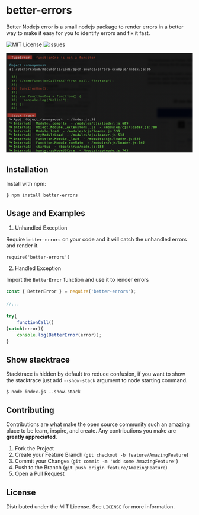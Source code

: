 # better-errors
Better Nodejs error is a small nodejs package to render errors in a better way to make it easy for you to identify errors and fix it fast.

![MIT License](https://img.shields.io/github/license/netcode/better-errors.svg?style=flat-square)
![Issues](https://img.shields.io/github/issues/netcode/better-errors.svg?style=flat-square)

![screenshot of better-errors](https://raw.githubusercontent.com/netcode/better-errors/master/Docs/screenshot.png)

## Installation

Install with npm:

```
$ npm install better-errors
```

## Usage and Examples

1. Unhandled Exception 

Require `better-errors` on your code and it will catch the unhandled errors and render it.

```
require('better-errors')
```

2. Handled Exception

Import the `BetterError` function and use it to render errors

```js
const { BetterError } = require('better-errors');

//...

try{
    functionCall()
}catch(error){
    console.log(BetterError(error));
}
```

## Show stacktrace

Stacktrace is hidden by default tro reduce confusion, if you want to show the stacktrace just add `--show-stack` argument to node starting command.

```
$ node index.js --show-stack
```

## Contributing

Contributions are what make the open source community such an amazing place to be learn, inspire, and create. Any contributions you make are **greatly appreciated**.

1. Fork the Project
2. Create your Feature Branch (`git checkout -b feature/AmazingFeature`)
3. Commit your Changes (`git commit -m 'Add some AmazingFeature'`)
4. Push to the Branch (`git push origin feature/AmazingFeature`)
5. Open a Pull Request


## License

Distributed under the MIT License. See `LICENSE` for more information.